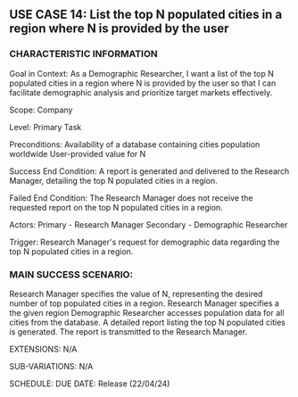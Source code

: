 ## USE CASE 14: List the top N populated cities in a region where N is provided by the user

### CHARACTERISTIC INFORMATION

Goal in Context:
As a Demographic Researcher, I want a list of the top N populated cities in a region where N is provided by the user so that I can facilitate demographic analysis and prioritize target markets effectively.

Scope:
Company

Level:
Primary Task

Preconditions:
Availability of a database containing cities population worldwide
User-provided value for N

Success End Condition:
A report is generated and delivered to the Research Manager, detailing the top N populated cities in a region.

Failed End Condition:
The Research Manager does not receive the requested report on the top N populated cities in a region.

Actors:
Primary - Research Manager
Secondary - Demographic Researcher

Trigger:
Research Manager's request for demographic data regarding the top N populated cities in a region.

### MAIN SUCCESS SCENARIO:

Research Manager specifies the value of N, representing the desired number of top populated cities in a region.
Research Manager specifies a the given region
Demographic Researcher accesses population data for all cities from the database.
A detailed report listing the top N populated cities is generated.
The report is transmitted to the Research Manager.

EXTENSIONS:
N/A

SUB-VARIATIONS:
N/A

SCHEDULE:
DUE DATE: Release (22/04/24)